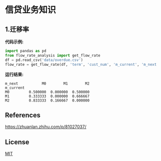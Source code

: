 # 信贷业务知识

## 1.迁移率

**代码示例:**
```python
import pandas as pd
from flow_rate_analysis import get_flow_rate
df = pd.read_csv('data/overdue.csv')
flow_rate = get_flow_rate(df, 'term', 'cust_num', 'm_current', 'm_next')
```

**运行结果:**
```
m_next           M0        M1        M2
m_current                              
M0         0.500000  0.000000  0.500000
M1         0.333333  0.000000  0.666667
M2         0.833333  0.166667  0.000000
```

## References
https://zhuanlan.zhihu.com/p/81027037/

## License
[MIT](https://choosealicense.com/licenses/mit/)